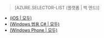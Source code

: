﻿> [AZURE.SELECTOR-LIST (플랫폼 | 백 엔드)]
- [(iOS | 모두)](/ko-kr/documentation/articles/mobile-services-ios-handling-conflicts-offline-data)
- [(Windows 범용 C# | 모두)](/ko-kr/documentation/articles/mobile-services-windows-store-dotnet-handling-conflicts-offline-data)
- [(Windows Phone | 모두)](/ko-kr/documentation/articles/mobile-services-windows-phone-handling-conflicts-offline-data)

<!--HONumber=42-->
